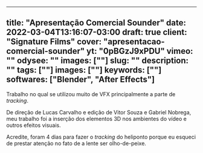 
---
title: "Apresentação Comercial Sounder"
date: 2022-03-04T13:16:07-03:00
draft: true
client: "Signature Films"
cover: "apresentacao-comercial-sounder"
yt: "0pBGzJ9xPDU"
vimeo: ""
odysee: ""
images: [""]
slug: ""
description: ""
tags: [""]
images: [""]
keywords: [""]
softwares: ["Blender", "After Effects"]
---

Trabalho no qual se utilizou muito de VFX principalmente a parte de *tracking*.

De direção de Lucas Carvalho e edição de Vitor Souza e Gabriel Nobrega, meu trabalho foi a inserção dos elementos 3D nos ambientes do vídeo e outros efeitos visuais.

Acredite, foram 4 dias para fazer o *tracking* do heliponto porque eu esqueci de prestar atenção no fato de a lente ser olho-de-peixe.
